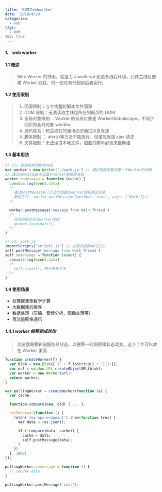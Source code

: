 ```yaml
---
title: 'BOM之webworker'
date: '2018/4/28'
categories:
  - web
tags:
  - BOM
toc: true
---
```


#### 1、 web worker

#### 1.1 概述

> Web Worker 的作用，就是为 JavaScript 创造多线程环境，允许主线程创建 Worker 线程，将一些任务分配给后者运行;

<!--more-->

#### 1.2 使用限制

> 1. 同源限制：与主线程的脚本文件同源
> 2. DOM 限制：无法读取主线程所在的网页的 DOM
> 3. 全局对象限制 ：Worker 的全局对象是 WorkerGlobalscope，不同于网页的全局对象 window
> 4. 通讯联系：和主线程的通讯必须通过消息发送
> 5. 脚本限制 ： alert()等方法不能执行，但是能发送 ajax 请求
> 6. 文件限制：无法读取本地文件，加载的脚本必须来自网络

#### 1.3 基本用法

```javascript
// (1) 主线程文件脚本内容
var worker = new Worker('./work.js') // 通过构造函数创建一个Worker的线程
// 通过onmessage方法监听worker线程的消息
worker.onmessage = function (event) {
  console.log(event.data)
  /*
    通过postMessage()方法向创建的worker线程发送消息 
    其他方式： worker.postMessage({method: 'echo', args: ['Work']});
  */

  worker.postMessage('message from main Thread')
  /*
    任务结束后关闭worker线程
    worker.terminate();
  */
}

// (2) work.js
importScripts('script1.js') // 加载外部脚本的方法
self.postMessage('message from work Thread')
self.onmessage = function (event) {
  console.log(event.data)
  /*
    self.close(); 用于自身关闭
  */
}
```

#### 1.4 使用场景

- 处理密集型数学计算
- 大数据集的排序
- 数据处理（压缩、音频分析、图像处理等）
- 高流量网络通讯

##### 1.4.1 worker 线程完成轮询

> 浏览器需要轮询服务器状态，以便第一时间得知状态改变。这个工作可以放在 Worker 里面

```javascript
function createWorker(f) {
  var blob = new Blob(['(' + f.toString() + ')()']);
  var url = window.URL.createObjectURL(blob);
  var worker = new Worker(url);
  return worker;
}

var pollingWorker = createWorker(function (e) {
  var cache;

  function compare(new, old) { ... };

  setInterval(function () {
    fetch('/my-api-endpoint').then(function (res) {
      var data = res.json();

      if (!compare(data, cache)) {
        cache = data;
        self.postMessage(data);
      }
    })
  }, 1000)
});

pollingWorker.onmessage = function () {
  // render data
}

pollingWorker.postMessage('init');
```
